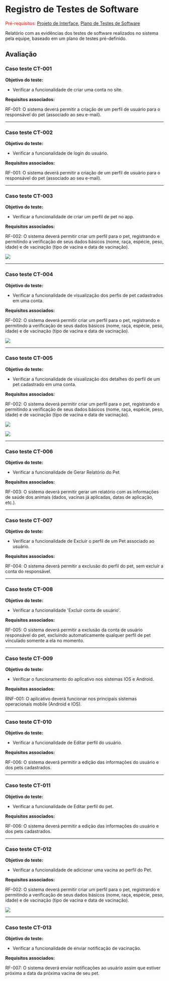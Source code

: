 # Registro de Testes de Software

<span style="color:red">Pré-requisitos: <a href="3-Projeto de Interface.md"> Projeto de Interface</a></span>, <a href="8-Plano de Testes de Software.md"> Plano de Testes de Software</a>

Relatório com as evidências dos testes de software realizados no sistema pela equipe, baseado em um plano de testes pré-definido.

## Avaliação

### Caso teste CT-001

**Objetivo do teste:**

- Verificar a funcionalidade de criar uma conta no site.

**Requisitos associados:**

RF-001: O sistema deverá permitir a criação de um perfil de usuário para o responsável do pet (associado ao seu e-mail).

---

### Caso teste CT-002

**Objetivo do teste:**

- Verificar a funcionalidade de login do usuário.

**Requisitos associados:**

RF-001: O sistema deverá permitir a criação de um perfil de usuário para o responsável do pet (associado ao seu e-mail).

---

### Caso teste CT-003

**Objetivo do teste:**

- Verificar a funcionalidade de criar um perfil de pet no app.

**Requisitos associados:**

RF-002: O sistema deverá permitir criar um perfil para o pet, registrando e permitindo a verificação de seus dados básicos (nome, raça, espécie, peso, idade) e de vacinação (tipo de vacina e data de vacinação).

![](https://github.com/ICEI-PUC-Minas-PMV-ADS/pmv-ads-2022-1-e3-proj-mov-t1-petpass-mobile/blob/066ff9b0d4185c483f9af6c2a156c12f65b97b25/docs/img/cadastrar%20pet.jpeg)

---

### Caso teste CT-004

**Objetivo do teste:**

- Verificar a funcionalidade de visualização dos perfis de pet cadastrados em uma conta.

**Requisitos associados:**

RF-002: O sistema deverá permitir criar um perfil para o pet, registrando e permitindo a verificação de seus dados básicos (nome, raça, espécie, peso, idade) e de vacinação (tipo de vacina e data de vacinação).

![](https://github.com/ICEI-PUC-Minas-PMV-ADS/pmv-ads-2022-1-e3-proj-mov-t1-petpass-mobile/blob/316ce54ae93daf1c8cdcfe47df4973f105bb3d8a/docs/img/visualiza%20perfis.jpeg)

---

### Caso teste CT-005

**Objetivo do teste:**

- Verificar a funcionalidade de visualização dos detalhes do perfil de um pet cadastrado em uma conta.

**Requisitos associados:**

RF-002: O sistema deverá permitir criar um perfil para o pet, registrando e permitindo a verificação de seus dados básicos (nome, raça, espécie, peso, idade) e de vacinação (tipo de vacina e data de vacinação).

![](https://github.com/ICEI-PUC-Minas-PMV-ADS/pmv-ads-2022-1-e3-proj-mov-t1-petpass-mobile/blob/0f068b423c00394cd4c9b5065a4b6e9064bfeaed/docs/img/detalhes%20pet.jpeg)

![](https://github.com/ICEI-PUC-Minas-PMV-ADS/pmv-ads-2022-1-e3-proj-mov-t1-petpass-mobile/blob/0f068b423c00394cd4c9b5065a4b6e9064bfeaed/docs/img/detalhes%20pet2.jpeg)

---

### Caso teste CT-006

**Objetivo do teste:**

- Verificar a funcionalidade de Gerar Relatório do Pet

**Requisitos associados:**

RF-003: O sistema deverá permitir gerar um relatório com as informações de saúde dos animais (dados, vacinas já aplicadas, datas de aplicação, etc.).

---

### Caso teste CT-007

**Objetivo do teste:**

- Verificar a funcionalidade de Excluir o perfil de um Pet associado ao usuário.

**Requisitos associados:**

RF-004: O sistema deverá permitir a exclusão do perfil do pet, sem excluir a conta do responsável.

---

### Caso teste CT-008

**Objetivo do teste:**

- Verificar a funcionalidade 'Excluir conta de usuário'.

**Requisitos associados:**

RF-005: O sistema deverá permitir a exclusão da conta de usuário responsável do pet, excluindo automaticamente qualquer perfil de pet vinculado somente a ela no momento.

---

### Caso teste CT-009

**Objetivo do teste:**

- Verificar o funcionamento do aplicativo nos sistemas IOS e Android.

**Requisitos associados:**

RNF-001: O aplicativo deverá funcionar nos principais sistemas operacionais mobile (Android e IOS).

---

### Caso teste CT-010

**Objetivo do teste:**

- Verificar a funcionalidade de Editar perfil do usuário.

**Requisitos associados:**

RF-006: O sistema deverá permitir a edição das informações do usuário e dos pets cadastrados.

---

### Caso teste CT-011

**Objetivo do teste:**

- Verificar a funcionalidade de Editar perfil do pet.

**Requisitos associados:**

RF-006: O sistema deverá permitir a edição das informações do usuário e dos pets cadastrados.

---

### Caso teste CT-012

**Objetivo do teste:**

- Verificar a funcionalidade de adicionar uma vacina ao perfil do Pet.

**Requisitos associados:**

RF-002: O sistema deverá permitir criar um perfil para o pet, registrando e permitindo a verificação de seus dados básicos (nome, raça, espécie, peso, idade) e de vacinação (tipo de vacina e data de vacinação).

![](https://github.com/ICEI-PUC-Minas-PMV-ADS/pmv-ads-2022-1-e3-proj-mov-t1-petpass-mobile/blob/76bc2d1b1990c8e82b959b03b5d980db5dca267e/docs/img/cadastrar%20vacina.jpeg)

---

### Caso teste CT-013

**Objetivo do teste:**

- Verificar a funcionalidade de enviar notificação de vacinação.

**Requisitos associados:**

RF-007: O sistema deverá enviar notificações ao usuário assim que estiver próxima a data da próxima vacina de seu pet.

